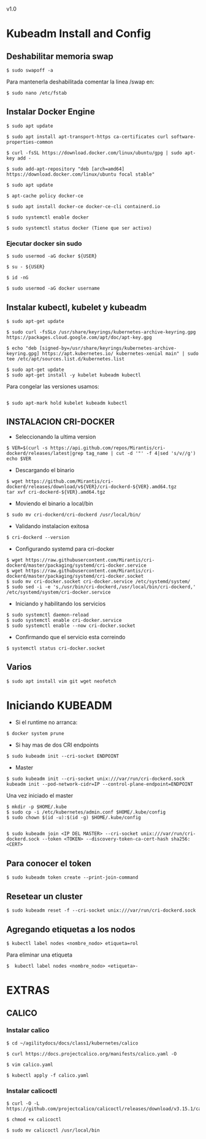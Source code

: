 v1.0
# Kubeadm Install and Config

## Deshabilitar memoria swap
```
$ sudo swapoff -a
```
Para mantenerla deshabilitada comentar la linea /swap en:
```
$ sudo nano /etc/fstab
```

## Instalar Docker Engine

```
$ sudo apt update

$ sudo apt install apt-transport-https ca-certificates curl software-properties-common

$ curl -fsSL https://download.docker.com/linux/ubuntu/gpg | sudo apt-key add -

$ sudo add-apt-repository "deb [arch=amd64] https://download.docker.com/linux/ubuntu focal stable"

$ sudo apt update

$ apt-cache policy docker-ce

$ sudo apt install docker-ce docker-ce-cli containerd.io

$ sudo systemctl enable docker

$ sudo systemctl status docker (Tiene que ser activo)
```
### Ejecutar docker sin sudo

```
$ sudo usermod -aG docker ${USER}

$ su - ${USER}

$ id -nG

$ sudo usermod -aG docker username

```
## Instalar kubectl, kubelet y kubeadm

```
$ sudo apt-get update

$ sudo curl -fsSLo /usr/share/keyrings/kubernetes-archive-keyring.gpg https://packages.cloud.google.com/apt/doc/apt-key.gpg

$ echo "deb [signed-by=/usr/share/keyrings/kubernetes-archive-keyring.gpg] https://apt.kubernetes.io/ kubernetes-xenial main" | sudo tee /etc/apt/sources.list.d/kubernetes.list

$ sudo apt-get update
$ sudo apt-get install -y kubelet kubeadm kubectl 

```

Para congelar las versiones usamos:

```

$ sudo apt-mark hold kubelet kubeadm kubectl

```
## INSTALACION CRI-DOCKER 

- Seleccionando la ultima version

```
$ VER=$(curl -s https://api.github.com/repos/Mirantis/cri-dockerd/releases/latest|grep tag_name | cut -d '"' -f 4|sed 's/v//g')
echo $VER
```
- Descargando el binario

```
$ wget https://github.com/Mirantis/cri-dockerd/releases/download/v${VER}/cri-dockerd-${VER}.amd64.tgz
tar xvf cri-dockerd-${VER}.amd64.tgz
```
- Moviendo el binario a local/bin
```
$ sudo mv cri-dockerd/cri-dockerd /usr/local/bin/
```
- Validando instalacion exitosa

```
$ cri-dockerd --version
```
- Configurando systemd para cri-docker

```
$ wget https://raw.githubusercontent.com/Mirantis/cri-dockerd/master/packaging/systemd/cri-docker.service
$ wget https://raw.githubusercontent.com/Mirantis/cri-dockerd/master/packaging/systemd/cri-docker.socket
$ sudo mv cri-docker.socket cri-docker.service /etc/systemd/system/
$ sudo sed -i -e 's,/usr/bin/cri-dockerd,/usr/local/bin/cri-dockerd,' /etc/systemd/system/cri-docker.service
```
- Iniciando y habilitando los servicios

```
$ sudo systemctl daemon-reload
$ sudo systemctl enable cri-docker.service
$ sudo systemctl enable --now cri-docker.socket
```
- Confirmando que el servicio esta correindo
```
$ systemctl status cri-docker.socket
```
## Varios

```
$ sudo apt install vim git wget neofetch
```
# Iniciando KUBEADM

- Si el runtime no arranca:
```
$ docker system prune
```
- Si hay mas de dos CRI endpoints
```
$ sudo kubeadm init --cri-socket ENDPOINT
```

- Master
```
$ sudo kubeadm init --cri-socket unix:///var/run/cri-dockerd.sock
kubeadm init --pod-network-cidr=IP --control-plane-endpoint=ENDPOINT
```
Una vez iniciado el master
```
$ mkdir -p $HOME/.kube
$ sudo cp -i /etc/kubernetes/admin.conf $HOME/.kube/config
$ sudo chown $(id -u):$(id -g) $HOME/.kube/config


$ sudo kubeadm join <IP DEL MASTER> --cri-socket unix:///var/run/cri-dockerd.sock --token <TOKEN> --discovery-token-ca-cert-hash sha256:<CERT>
```
## Para conocer el token
```
$ sudo kubeadm token create --print-join-command
```

## Resetear un cluster
```
$ sudo kubeadm reset -f --cri-socket unix:///var/run/cri-dockerd.sock
```
## Agregando etiquetas a los nodos

```
$ kubectl label nodes <nombre_nodo> etiqueta=rol
```
Para eliminar una etiqueta

```
$  kubectl label nodes <nombre_nodo> <etiqueta>-
```


# EXTRAS
## CALICO

### Instalar calico
```
$ cd ~/agilitydocs/docs/class1/kubernetes/calico

$ curl https://docs.projectcalico.org/manifests/calico.yaml -O

$ vim calico.yaml

$ kubectl apply -f calico.yaml
```
### Instalar calicoctl
```
$ curl -O -L https://github.com/projectcalico/calicoctl/releases/download/v3.15.1/calicoctl

$ chmod +x calicoctl

$ sudo mv calicoctl /usr/local/bin
```
